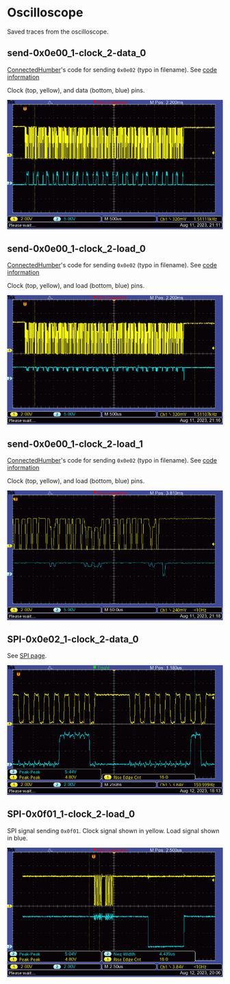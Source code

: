 # Oscilloscope

Saved traces from the oscilloscope.

## send-0x0e00_1-clock_2-data_0

[ConnectedHumber]'s code for sending `0x0e02` (typo in filename). See [code information]

Clock (top, yellow), and data (bottom, blue) pins.

![Screenshot of oscilloscope showing 16 bit-banged SPI transfers of 0x0e02.](./send-0x0e00_1-clock_2-data_0/TEK.BMP)

## send-0x0e00_1-clock_2-load_0

[ConnectedHumber]'s code for sending `0x0e02` (typo in filename). See [code information]

Clock (top, yellow), and load (bottom, blue) pins.

![Screenshot of oscilloscope showing same clock signal as above but with one trough at the very end (load signal).](./send-0x0e00_1-clock_2-load_0/TEK.BMP)

## send-0x0e00_1-clock_2-load_1

[ConnectedHumber]'s code for sending `0x0e02` (typo in filename). See [code information]

Clock (top, yellow), and load (bottom, blue) pins.

![Screenshot of oscilloscope showing same clock signal as above but with one trough at the very end (load signal).](./send-0x0e00_1-clock_2-load_1/TEK.BMP)

## SPI-0x0e02_1-clock_2-data_0

See [SPI page](../SPI/README.md).

![Screenshot of Oscilloscope showing SPI transmission of 0x0e02, with 16 clock pulses, and data changes at the right times for these pulses.](./SPI-0x0e02_1-clock_2-data_0/TEK.BMP)

[code information]: ../code%20information.md#sending-0x0e02-clock-and-data
[ConnectedHumber]: https://github.com/connectedHumber/bus-Terminal-Signs/

## SPI-0x0f01_1-clock_2-load_0

SPI signal sending `0x0f01`. Clock signal shown in yellow. Load signal shown in blue.

![Screenshot of oscilloscope, showing clock signal and load signal going low to signify end of transmission.](./SPI-0x0f01_1-clock_2-load_0/TEK.BMP)
